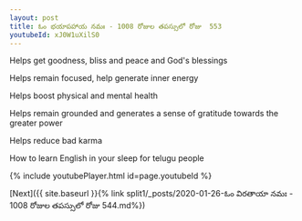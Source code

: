 ```yaml
---
layout: post
title: ఓం భయాపహాయ నమః - 1008 రోజుల తపస్సులో రోజు  553
youtubeId: xJ0W1uXilS0
---
```

 
 
Helps get goodness, bliss and peace and God's blessings
 
Helps remain focused, help generate inner energy 
 
Helps boost physical and mental health 
 
Helps remain grounded and generates a sense of gratitude towards the greater power 
 
Helps reduce bad karma
 
How to learn English in your sleep for telugu people
 
 
 
 


{% include youtubePlayer.html id=page.youtubeId %}
 
[Next]({{ site.baseurl }}{% link split1/_posts/2020-01-26-ఓం విరతాయా నమః   - 1008 రోజుల తపస్సులో రోజు  544.md%})
 
